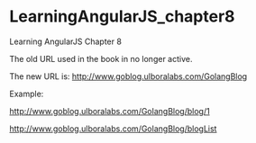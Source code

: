 # LearningAngularJS_chapter8
Learning AngularJS Chapter 8

The old URL used in the book in no longer active.

The new URL is: http://www.goblog.ulboralabs.com/GolangBlog

Example: 

http://www.goblog.ulboralabs.com/GolangBlog/blog/1

http://www.goblog.ulboralabs.com/GolangBlog/blogList

